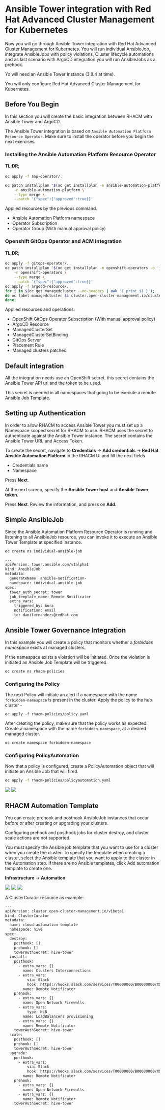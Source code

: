 # Ansible Tower integration with Red Hat Advanced Cluster Management for Kubernetes

Now you will go through Ansible Tower integration with Red Hat Advanced Cluster Management for Kubernetes. You will run individual AnsibleJob, integrate AnsibleJobs with policy violations, Cluster lifecycle automations and as last scenario with ArgoCD integration you will run AnsibleJobs as a prehook.

Yo will need an Ansible Tower Instance (3.8.4 at time).

You will only configure Red Hat Advanced Cluster Management for Kubernetes.

## Before You Begin

In this section you will create the basic integration between RHACM with Ansible Tower and ArgoCD.

The Ansible Tower integration is based on `Ansible Automation Platform Resource Operator`. Make sure to install the operator before you begin the next exercises.

### Installing the Ansible Automation Platform Resource Operator

#### TL;DR;
````bash
oc apply -f aap-operator/.

oc patch installplan "$(oc get installplan -n ansible-automation-platform -o 'jsonpath={..metadata.name}')" \
    -n ansible-automation-platform \
    --type merge \
    --patch '{"spec":{"approved":true}}'
````

Applied resources by the previous command.
- Ansible Automation Platform namespace
- Operator Subscription
- Operator Group (With manual approval policy)

### Openshift GitOps Operator and ACM integration

#### TL;DR;
````bash
oc apply -f gitops-operator/.
oc patch installplan "$(oc get installplan -n openshift-operators -o 'jsonpath={..metadata.name}')" \
    -n openshift-operators \
    --type merge \
    --patch '{"spec":{"approved":true}}'
oc apply -f argocd-resource/.
for i in $(oc get managedcluster --no-headers | awk '{ print $1 }');
do oc label managedcluster $i cluster.open-cluster-management.io/clusterset=all-clusters;
done;
````

Applied resources and operations:
- OpenShift GitOps Operator Subscription (With manual approval policy)
- ArgoCD Resource
- ManagedClusterSet
- ManagedClusterSetBinding
- GitOps Server
- Placement Rule
- Managed clusters patched

## Default integration

All the integration needs use an OpenShift secret, this secret contains the Ansible Tower API url and the token to be used.

This secret is needed in all namespaces that going to be execute a remote Ansible Job Template.

## Setting up Authentication

In order to allow RHACM to access Ansible Tower you must set up a Namespace scoped secret for RHACM to use. RHACM uses the secret to authenticate against the Ansible Tower instance. The secret contains the Ansible Tower URL and Access Token.

To create the secret, navigate to **Credentials** -> **Add credentials** -> **Red Hat Ansible Automation Platform** in the RHACM UI and fill the next fields

- Credentials name
- Namespace

Press **Next**.

At the next screen, specify the **Ansible Tower host** and **Ansible Tower token**.

Press **Next**. Review the information, and press on **Add**.

## Simple AnsibleJob

Since the Ansible Automation Platform Resource Operator is running and listening to all AnsibleJob resource, you can invoke it to execute an Ansible Tower Template at specified instance.

````bash
oc create ns individual-ansible-job
````
````bash
---
apiVersion: tower.ansible.com/v1alpha1
kind: AnsibleJob
metadata:
  generateName: ansible-notification-
  namespace: individual-ansible-job
spec:
  tower_auth_secret: tower
  job_template_name: Remote Notificator
  extra_vars:
    triggered_by: Aura
    notification: email
    to: danifernandezs@redhat.com
````

## Ansible Tower Governance Integration

In this example you will create a policy that monitors whether a _forbidden namespace_ exists at managed clusters.

If the namespace exists a violation will be initiated. Once the violation is initiated an Ansible Job Template will be triggered.

````bash
oc create ns rhacm-policies
````

### Configuring the Policy

The next Policy will initiate an alert if a namespace with the name `forbidden-namespace` is present in the cluster. Apply the policy to the hub cluster -

```
oc apply -f rhacm-policies/policy.yaml
```

After creating the policy, make sure that the policy works as expected. Create a namespace with the name `forbidden-namespace`, at a desired managed cluster.

````bash
oc create namespace forbidden-namespace
````

### Configuring PolicyAutomation

Now that a policy is configured, create a PolicyAutomation object that will initiate an Ansible Job that will fired.

````bash
oc apply -f rhacm-policies/policyautomation.yaml
````
![](rhacm-policies/img/PolicyAutomation01.png)
![](rhacm-policies/img/PolicyAutomation02.png)


## RHACM Automation Template

You can create prehook and posthook AnsibleJob instances that occur before or after creating or upgrading your clusters. 

Configuring prehook and posthook jobs for cluster destroy, and cluster scale actions are not supported.

You must specify the Ansible job template that you want to use for a cluster when you create the cluster. To specify the template when creating a cluster, select the Ansible template that you want to apply to the cluster in the Automation step. If there are no Ansible templates, click Add automation template to create one.

**Infrastructure** -> **Automation** 

![](rhacm-automation/img/AutomationTemplate01.png)
![](rhacm-automation/img/AutomationTemplate02.png)
![](rhacm-automation/img/AutomationTemplate03.png)

A ClusterCurator resource as example:

````bash
---
apiVersion: cluster.open-cluster-management.io/v1beta1
kind: ClusterCurator
metadata:
  name: cloud-automation-template
  namespace: hive
spec:
  destroy:
    posthook: []
    prehook: []
    towerAuthSecret: hive-tower
  install:
    posthook:
      - extra_vars: {}
        name: Clusters Interconnections
      - extra_vars:
          via: Slack
          hook: https://hooks.slack.com/services/T00000000/B00000000/XXXXXXXXXXXXXXXXXXXXXXXX
        name: Remote Notificator
    prehook:
      - extra_vars: {}
        name: Open Network Firewalls
      - extra_vars:
          type: NLB
        name: LoadBalancers provisioning
      - extra_vars: {}
        name: Remote Notificator
    towerAuthSecret: hive-tower
  scale:
    posthook: []
    prehook: []
    towerAuthSecret: hive-tower
  upgrade:
    posthook:
      - extra_vars:
          via: Slack
          hook: https://hooks.slack.com/services/T00000000/B00000000/XXXXXXXXXXXXXXXXXXXXXXXX
        name: Remote Notificator
    prehook:
      - extra_vars: {}
        name: Open Network Firewalls
      - extra_vars: {}
        name: Remote Notificator
    towerAuthSecret: hive-tower
````

